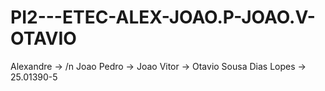 # PI2---ETEC-ALEX-JOAO.P-JOAO.V-OTAVIO

Alexandre -> /n
Joao Pedro ->
Joao Vitor ->
Otavio Sousa Dias Lopes -> 25.01390-5
